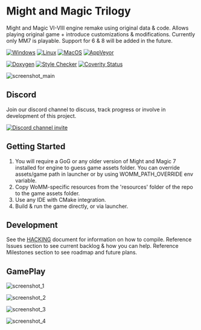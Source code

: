 # Might and Magic Trilogy

Might and Magic VI-VIII engine remake using original data & code.
Allows playing original game + introduce customizations & modifications.
Currently only MM7 is playable. Support for 6 & 8 will be added in the future.

[![Windows](https://github.com/gp-alex/world-of-might-and-magic/workflows/Windows/badge.svg)](https://github.com/gp-alex/world-of-might-and-magic/actions/workflows/windows.yml) [![Linux](https://github.com/gp-alex/world-of-might-and-magic/workflows/Linux/badge.svg)](https://github.com/gp-alex/world-of-might-and-magic/actions/workflows/linux.yml) [![MacOS](https://github.com/gp-alex/world-of-might-and-magic/workflows/MacOS/badge.svg)](https://github.com/gp-alex/world-of-might-and-magic/actions/workflows/macos.yml) [![AppVeyor](https://ci.appveyor.com/api/projects/status/nlno5vo74jf6rnt3/branch/master?svg=true&passingText=passing&failingText=failing&pendingText=pending)](https://ci.appveyor.com/project/gp-alex/world-of-might-and-magic)

[![Doxygen](https://github.com/gp-alex/world-of-might-and-magic/workflows/Doxygen/badge.svg)](https://github.com/gp-alex/world-of-might-and-magic/actions/workflows/doxygen.yml) [![Style Checker](https://github.com/gp-alex/world-of-might-and-magic/workflows/Style/badge.svg)](https://github.com/gp-alex/world-of-might-and-magic/actions/workflows/style.yml) [![Coverity Status](https://scan.coverity.com/projects/16434/badge.svg)](https://scan.coverity.com/projects/world-of-might-and-magic)

![screenshot_main](https://user-images.githubusercontent.com/24377109/79051217-491a7800-7c2f-11ea-85c7-f9120b7d79dd.png)

Discord
---------------
Join our discord channel to discuss, track progress or involve in development of this project.

[![Discord channel invite](https://img.shields.io/badge/chat-on%20discord-green.svg)](https://discord.gg/jRCyPtq) 

Getting Started
---------------
1. You will require a GoG or any older version of Might and Magic 7 installed for engine to guess game assets folder. You can override assets/game path in launcher or by using WOMM_PATH_OVERRIDE env variable.
2. Copy WoMM-specific resources from the 'resources' folder of the repo to the game assets folder.
3. Use any IDE with CMake integration.
4. Build & run the game directly, or via launcher.

Development
---------------
See the [HACKING](HACKING.md) document for information on how to compile.
Reference Issues section to see current backlog & how you can help.
Reference Milestones section to see roadmap and future plans.

GamePlay
---------------
![screenshot_1](https://user-images.githubusercontent.com/24377109/79051879-f04cde80-7c32-11ea-939d-1dcc97b46f5d.png)

![screenshot_2](https://user-images.githubusercontent.com/24377109/79051881-f17e0b80-7c32-11ea-82cd-5e4993a1c071.png)

![screenshot_3](https://user-images.githubusercontent.com/24377109/79051882-f3e06580-7c32-11ea-974f-414f68394190.png)

![screenshot_4](https://user-images.githubusercontent.com/24377109/79051883-f5119280-7c32-11ea-801c-1595709d8060.png)
